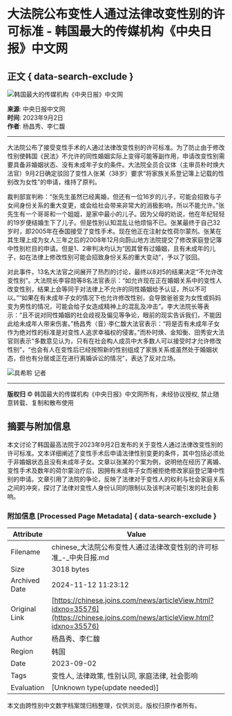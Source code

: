 # 大法院公布变性人通过法律改变性别的许可标准 - 韩国最大的传媒机构《中央日报》中文网

## 正文 { data-search-exclude }


![韩国最大的传媒机构《中央日报》中文网](/image/logo/printlogo_20200317092345.png)

**来源**: 中央日报中文网  
**时间**: 2023年9月2日  
**作者**: 杨昌秀、李仁馥  

---

大法院公布了接受变性手术的人通过法律改变性别的许可标准。为了防止由于修改性别使韩国《民法》不允许的同性婚姻实际上变得可能等副作用，申请改变性别需要具备非婚姻状态、没有未成年子女的条件。大法院全员合议体（主审员朴时焕大法官）9月2日确定驳回了变性人张某（38岁）要求“将家族关系登记簿上记载的性别改为女性”的申请，维持了原判。

裁判部宣判称：“张先生虽然已经离婚，但还有一位16岁的儿子，可能会招致与子女间身份关系的重大变更，或会给社会带来非常大的消极影响，所以不能允许。”张先生有一个哥哥和一个姐姐，是家中最小的儿子。因为父母的劝说，他在年纪轻轻的19岁便结婚生下了儿子。但是性别认知混乱让他烦恼不已。张某最终于自己32岁时，即2005年在泰国接受了变性手术。现在他正在注射女性荷尔蒙剂。张某在其生理上成为女人三年之后的2008年12月向蔚山地方法院提交了修改家庭登记簿中性别栏目的申请。但是1、2审判决均认为“因其曾有过婚姻，且有未成年的儿子，如在法律上修改性别可能会招致身份关系的重大变动”，予以了驳回。

对此事件，13名大法官之间展开了热烈的讨论，最终以8对5的结果决定“不允许改变性别”。大法院长李容勋等8名法官表示：“如允许现在正在婚姻关系中的变性人改变性别，结果上会等同于对法律上不允许的同性婚姻给予认证，所以不可以。”“如果在有未成年子女的情况下也允许修改性别，会导致爸爸变为女性或妈妈变为男性的情况，可能会给子女造成精神上的混乱及冲击”。李大法院长等表示：“且不说对同性婚姻的社会歧视及偏见等争论，眼前的现实告诉我们，不能因此给未成年人带来伤害。”杨昌秀（音）·李仁馥大法官表示：“将是否有未成年子女作为绝对性的标准是对变性人追求幸福权的侵害。”而朴时焕、金知衡、田秀安大法官则表示“多数意见认为，只有在社会构人成员中大多数人可以接受时才允许修改性别”，“也会有人在变性后已经按照新的性别组成了家族关系或虽然处于婚姻状态，但也有分居或正在进行离婚诉讼的情况”，表达了反对立场。

![具希聆 记者](/image/newsroom/default-user.png)

---

**版权归** © 韩国最大的传媒机构《中央日报》中文网所有，未经协议授权, 禁止随意转载、复制和散布使用

## 摘要与附加信息

<!-- tcd_abstract -->
本文讨论了韩国最高法院于2023年9月2日发布的关于变性人通过法律改变性别的许可标准。文本详细阐述了变性手术后申请法律性别变更的条件，其中包括必须处于非婚姻状态且没有未成年子女。文章以张某的个案为例，说明他在经历了离婚、变性手术及数年的荷尔蒙治疗后，因拥有未成年子女而被拒绝修改家庭登记簿中性别的申请。文章引用了法院的争论，反映了法律对于变性人的权利与社会家庭关系之间的冲突，探讨了法律对变性人身份认同的限制以及该判决可能引发的社会影响。
<!-- tcd_abstract_end -->

### 附加信息 [Processed Page Metadata] { data-search-exclude }

| Attribute       | Value                                  |
|-----------------|----------------------------------------|
| Filename        | chinese_大法院公布变性人通过法律改变性别的许可标准_-_中央日报.md                             |
| Size            | 3018 bytes                           |
| Archived Date   | 2024-11-12 11:23:12                             |
| Original Link   | [https://chinese.joins.com/news/articleView.html?idxno=35576](https://chinese.joins.com/news/articleView.html?idxno=35576)                       |
| Author          | 杨昌秀、李仁馥                               |
| Region          | 韩国                               |
| Date            | 2023-09-02                                 |
| Tags            | 变性人, 法律政策, 性别认同, 家庭法律, 社会影响                                 |
| Evaluation            | [Unknown type(update needed)]                                 |
<!-- tcd_table_end -->

本文由跨性别中文数字档案馆归档整理，仅供浏览。版权归原作者所有。
